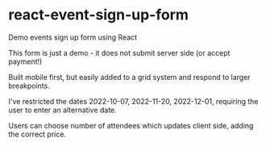 # react-event-sign-up-form
Demo events sign up form using React

This form is just a demo - it does not submit server side (or accept payment!)

Built mobile first, but easily added to a grid system and respond to larger breakpoints.

I've restricted the dates 2022-10-07, 2022-11-20, 2022-12-01, requiring the user to enter an alternative date.

Users can choose number of attendees which updates client side, adding the correct price.
